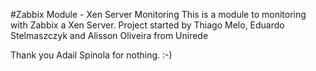 #Zabbix Module - Xen Server Monitoring
This is a module to monitoring with Zabbix a Xen Server.
Project started by Thiago Melo, Eduardo Stelmaszczyk and Alisson Oliveira from Unirede

Thank you Adail Spinola for nothing. :-)
